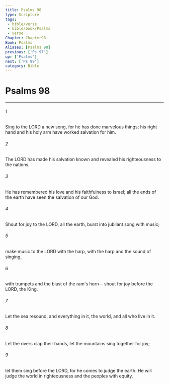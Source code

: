 ```yaml
---
title: Psalms 98
type: Scripture
tags:
 - bible/verse
 - bible/book/Psalms
 - verse
Chapter: Chapter98
Book: Psalms
Aliases: [Psalms 98]
previous: ['Ps 97']
up: ['Psalms']
next: ['Ps 99']
category: Bible
---
```

# Psalms 98

***


###### 1 
Sing to the LORD a new song, for he has done marvelous things; his right hand and his holy arm have worked salvation for him. 

###### 2 
The LORD has made his salvation known and revealed his righteousness to the nations. 

###### 3 
He has remembered his love and his faithfulness to Israel; all the ends of the earth have seen the salvation of our God. 

###### 4 
Shout for joy to the LORD, all the earth, burst into jubilant song with music; 

###### 5 
make music to the LORD with the harp, with the harp and the sound of singing, 

###### 6 
with trumpets and the blast of the ram's horn-- shout for joy before the LORD, the King. 

###### 7 
Let the sea resound, and everything in it, the world, and all who live in it. 

###### 8 
Let the rivers clap their hands, let the mountains sing together for joy; 

###### 9 
let them sing before the LORD, for he comes to judge the earth. He will judge the world in righteousness and the peoples with equity. 
